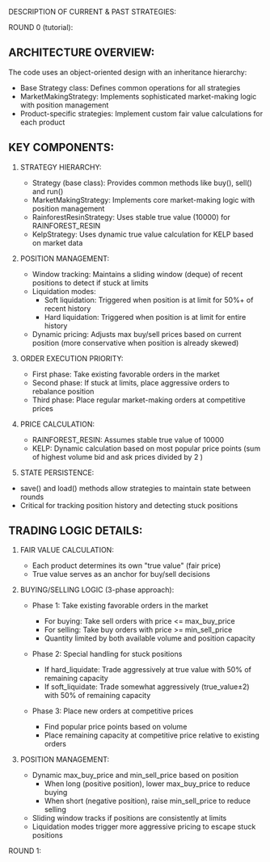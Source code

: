 DESCRIPTION OF CURRENT & PAST STRATEGIES:


ROUND 0 (tutorial):

 ARCHITECTURE OVERVIEW:
 --------------------
The code uses an object-oriented design with an inheritance hierarchy:
- Base Strategy class: Defines common operations for all strategies
 - MarketMakingStrategy: Implements sophisticated market-making logic with position management
 - Product-specific strategies: Implement custom fair value calculations for each product

KEY COMPONENTS:
-------------
1. STRATEGY HIERARCHY:
   - Strategy (base class): Provides common methods like buy(), sell() and run()
   - MarketMakingStrategy: Implements core market-making logic with position management
   - RainforestResinStrategy: Uses stable true value (10000) for RAINFOREST_RESIN
   - KelpStrategy: Uses dynamic true value calculation for KELP based on market data
 2. POSITION MANAGEMENT:
    - Window tracking: Maintains a sliding window (deque) of recent positions to detect if stuck at limits
    - Liquidation modes: 
      * Soft liquidation: Triggered when position is at limit for 50%+ of recent history
      * Hard liquidation: Triggered when position is at limit for entire history
    - Dynamic pricing: Adjusts max buy/sell prices based on current position 
      (more conservative when position is already skewed)

3. ORDER EXECUTION PRIORITY:
   - First phase: Take existing favorable orders in the market
   - Second phase: If stuck at limits, place aggressive orders to rebalance position
   - Third phase: Place regular market-making orders at competitive prices

4. PRICE CALCULATION:
   - RAINFOREST_RESIN: Assumes stable true value of 10000
   - KELP: Dynamic calculation based on most popular price points (sum of highest volume bid and ask prices divided by 2 )
 5. STATE PERSISTENCE:
   - save() and load() methods allow strategies to maintain state between rounds
   - Critical for tracking position history and detecting stuck positions

TRADING LOGIC DETAILS:
--------------------
1. FAIR VALUE CALCULATION:
   - Each product determines its own "true value" (fair price)
   - True value serves as an anchor for buy/sell decisions

2. BUYING/SELLING LOGIC (3-phase approach):
   - Phase 1: Take existing favorable orders in the market
     * For buying: Take sell orders with price <= max_buy_price
     * For selling: Take buy orders with price >= min_sell_price
     * Quantity limited by both available volume and position capacity
   
   - Phase 2: Special handling for stuck positions
     * If hard_liquidate: Trade aggressively at true value with 50% of remaining capacity
     * If soft_liquidate: Trade somewhat aggressively (true_value±2) with 50% of remaining capacity
   
   - Phase 3: Place new orders at competitive prices
     * Find popular price points based on volume
     * Place remaining capacity at competitive price relative to existing orders

3. POSITION MANAGEMENT:
   - Dynamic max_buy_price and min_sell_price based on position
      * When long (positive position), lower max_buy_price to reduce buying
     * When short (negative position), raise min_sell_price to reduce selling
   - Sliding window tracks if positions are consistently at limits
   - Liquidation modes trigger more aggressive pricing to escape stuck positions

ROUND 1:
